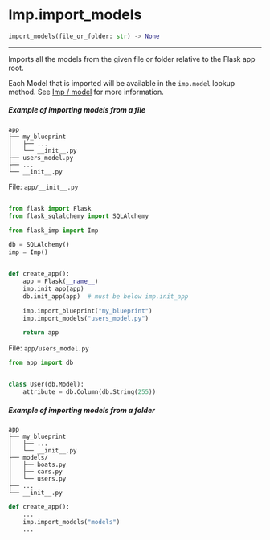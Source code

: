 # Imp.import_models

```python
import_models(file_or_folder: str) -> None
```

---

Imports all the models from the given file or folder relative to the Flask app root.

Each Model that is imported will be available in the `imp.model` lookup method.
See [Imp / model](../Imp/Imp-model.md) for more information.

##### Example of importing models from a file

```text
app
├── my_blueprint
│   ├── ...
│   └── __init__.py
├── users_model.py
├── ...
└── __init__.py
```

File: `app/__init__.py`

```python

from flask import Flask
from flask_sqlalchemy import SQLAlchemy

from flask_imp import Imp

db = SQLAlchemy()
imp = Imp()


def create_app():
    app = Flask(__name__)
    imp.init_app(app)
    db.init_app(app)  # must be below imp.init_app

    imp.import_blueprint("my_blueprint")
    imp.import_models("users_model.py")

    return app
```

File: `app/users_model.py`

```python
from app import db


class User(db.Model):
    attribute = db.Column(db.String(255))
```

##### Example of importing models from a folder

```text
app
├── my_blueprint
│   ├── ...
│   └── __init__.py
├── models/
│   ├── boats.py
│   ├── cars.py
│   └── users.py
├── ...
└── __init__.py
```

```python
def create_app():
    ...
    imp.import_models("models")
    ...
```

